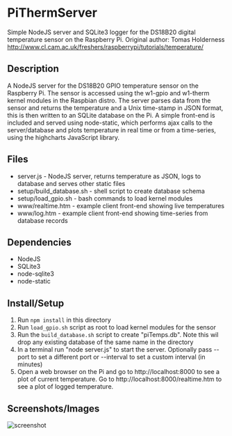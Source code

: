 PiThermServer
=============

Simple NodeJS server and SQLite3 logger for the DS18B20 digital temperature sensor on the Raspberry Pi.
Original author: Tomas Holderness http://www.cl.cam.ac.uk/freshers/raspberrypi/tutorials/temperature/

Description
-----------
A NodeJS server for the DS18B20 GPIO temperature sensor on the Raspberry Pi. The sensor is accessed using the w1-gpio and w1-therm kernel modules in the Raspbian distro. The server parses data from the sensor and returns the temperature and a Unix time-stamp in JSON format, this is then written to an SQLite database on the Pi. A simple front-end is included and served using node-static, which performs ajax calls to the server/database and plots temperature in real time or from a time-series, using the highcharts JavaScript library.

Files
-----
* server.js - NodeJS server, returns temperature as JSON, logs to database and serves other static files
* setup/build_database.sh - shell script to create database schema
* setup/load_gpio.sh - bash commands to load kernel modules
* www/realtime.htm - example client front-end showing live temperatures
* www/log.htm - example client front-end showing time-series from database records

Dependencies
------------
* NodeJS
* SQLite3
* node-sqlite3
* node-static

Install/Setup
-------------
1. Run `npm install` in this directory
2. Run `load_gpio.sh` script as root to load kernel modules for the sensor
3. Run the `build_database.sh` script to create "piTemps.db". Note this wil drop any existing database of the same name in the directory
4. In a terminal run "node server.js" to start the server. Optionally pass --port to set a different port or --interval to set a custom interval (in minutes)
5. Open a web browser on the Pi and go to http://localhost:8000 to see a plot of current temperature. Go to http://localhost:8000/realtime.htm to see a plot of logged temperature. 

Screenshots/Images
------------------
![screenshot](images/screenshoot.png)
